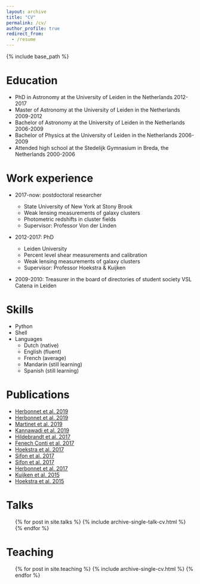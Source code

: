 ```yaml
---
layout: archive
title: "CV"
permalink: /cv/
author_profile: true
redirect_from:
  - /resume
---
```



[//]: # (This is a comment, it will not be included)
[//]: # (in  the output file unless you use it in)
[//]: # (a reference style link.)

{% include base_path %}

Education
======

* PhD in Astronomy at the University of Leiden in the Netherlands 2012-2017
* Master of Astronomy at the University of Leiden in the Netherlands 2009-2012 
* Bachelor of Astronomy at the University of Leiden in the Netherlands 2006-2009 
* Bachelor of Physics at the University of Leiden in the Netherlands 2006-2009 
* Attended high school at the Stedelijk Gymnasium in Breda, the Netherlands 2000-2006 

Work experience
======

* 2017-now: postdoctoral researcher
  * State University of New York at Stony Brook
  * Weak lensing measurements of galaxy clusters 
  * Photometric redshifts in cluster fields
  * Supervisor: Professor Von der Linden

* 2012-2017: PhD
  * Leiden University
  * Percent level shear measurements and calibration
  * Weak lensing measurements of galaxy clusters 
  * Supervisor: Professor Hoekstra & Kuijken

* 2009-2010: Treasurer in the board of directories of student society VSL Catena in Leiden
  
Skills
======
* Python
* Shell
* Languages
  * Dutch (native)
  * English (fluent)
  * French (average)
  * Mandarin (still learning)
  * Spanish (still learning)

Publications
======
* [Herbonnet et al. 2019](https://arxiv.org/abs/1912.04414)
* [Herbonnet et al. 2019](https://arxiv.org/abs/1910.07664)
* [Martinet et al. 2019](https://arxiv.org/abs/1902.00044)
* [Kannawadi et al. 2019](https://arxiv.org/abs/1812.03983)
* [Hildebrandt et al. 2017](https://arxiv.org/abs/1606.05338)
* [Fenech Conti et al. 2017](https://arxiv.org/abs/1606.05337)
* [Hoekstra et al. 2017](https://arxiv.org/abs/1609.03281)
* [Sifon et al. 2017](https://arxiv.org/pdf/1706.06125)
* [Sifon et al. 2017](https://arxiv.org/pdf/1704.07847)
* [Herbonnet et al. 2017](https://arxiv.org/abs/1607.02056)
* [Kuijken et al. 2015](https://arxiv.org/pdf/1507.00738)
* [Hoekstra et al. 2015](https://arxiv.org/abs/1502.01883)
  
Talks
======
  <ul>{% for post in site.talks %}
    {% include archive-single-talk-cv.html %}
  {% endfor %}</ul>
  
Teaching
======
  <ul>{% for post in site.teaching %}
    {% include archive-single-cv.html %}
  {% endfor %}</ul>
  
